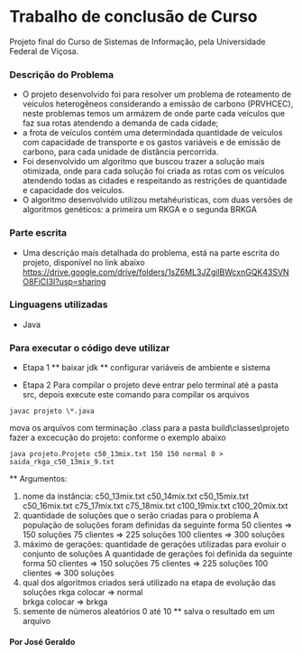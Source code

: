 # Trabalho de conclusão de Curso
Projeto final do Curso de Sistemas de Informação, pela Universidade Federal de Viçosa. 

### Descrição do Problema
* O projeto desenvolvido foi para resolver um problema de roteamento de veículos heterogêneos considerando a emissão de carbono (PRVHCEC), 
neste problemas temos um armázem de onde parte cada veículos que faz sua rotas atendendo a demanda de cada cidade; 
* a frota de veículos contém uma determindada quantidade de veículos com capacidade de transporte e os gastos variáveis e de emissão de carbono,
para cada unidade de distância percorrida. 
* Foi desenvolvido um algoritmo que buscou trazer a solução mais otimizada, onde para cada solução foi criada as rotas com os veículos atendendo 
todas as cidades e respeitando as restrições de quantidade e capacidade dos veículos. 
* O algoritmo desenvolvido utilizou metahéuristicas, com duas versões de algoritmos genéticos: a primeira um RKGA e o segunda BRKGA
### Parte escrita 
* Uma descrição mais detalhada do problema, está na parte escrita do projeto, disponível no link abaixo
  https://drive.google.com/drive/folders/1sZ6ML3JZgilBWcxnGQK43SVNO8FiCI3I?usp=sharing
### Linguagens utilizadas 
* Java
### Para executar o código deve utilizar 
* Etapa 1
** baixar jdk
** configurar variáveis de ambiente e sistema

* Etapa 2
Para compilar o projeto deve entrar pelo terminal até a pasta src, 
depois execute este comando para compilar os arquivos
```
javac projeto \*.java
```
mova os arquivos com terminação .class para a pasta build\classes\projeto
fazer a excecução do projeto: conforme o exemplo abaixo
```
java projeto.Projeto c50_13mix.txt 150 150 normal 0 > saida_rkga_c50_13mix_9.txt
```
** Argumentos:
  1) nome da instância:
     c50_13mix.txt
     c50_14mix.txt
     c50_15mix.txt
     c50_16mix.txt
     c75_17mix.txt
     c75_18mix.txt
     c100_19mix.txt
     c100_20mix.txt
  2) quantidade de soluções que o serão criadas para o problema
     A população de soluções foram definidas da seguinte forma
     50 clientes  => 150 soluções
     75 clientes  => 225 soluções
     100 clientes => 300 soluções
  3) máximo de gerações: quantidade de gerações utilizadas para evoluir o conjunto de soluções
     A quantidade de gerações foi definida da seguinte forma
     50 clientes  => 150 soluções
     75 clientes  => 225 soluções
     100 clientes => 300 soluções
  4) qual dos algoritmos criados será utilizado na etapa de evolução das soluções
     rkga colocar  => normal  
     brkga colocar => brkga  
  5) semente de números aleatórios
     0 até 10
** salva o resultado em um arquivo
     
     


#### Por José Geraldo
